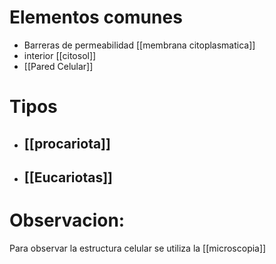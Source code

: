  # Elementos comunes
 - Barreras de permeabilidad [[membrana citoplasmatica]]
 - interior [[citosol]]
 - [[Pared Celular]]

# Tipos
- ## [[procariota]]
- ## [[Eucariotas]]

# Observacion:
Para observar la estructura celular se utiliza la [[microscopia]]

     